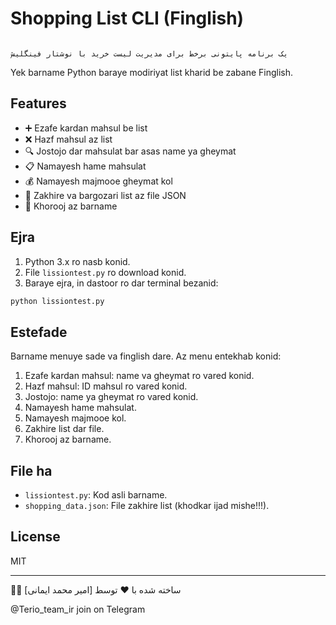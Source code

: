 # Shopping List CLI (Finglish)
                                                                                                                                                                                                                  یک برنامه پایتونی برخط برای مدیریت لیست خرید با نوشتار فینگلیش

Yek barname Python baraye modiriyat list kharid be zabane Finglish.

## Features
- ➕ Ezafe kardan mahsul be list
- ❌ Hazf mahsul az list
- 🔍 Jostojo dar mahsulat bar asas name ya gheymat
- 📋 Namayesh hame mahsulat
- 💰 Namayesh majmooe gheymat kol
- 💾 Zakhire va bargozari list az file JSON
- 🚪 Khorooj az barname

## Ejra

1. Python 3.x ro nasb konid.
2. File `lissiontest.py` ro download konid.
3. Baraye ejra, in dastoor ro dar terminal bezanid:

```bash
python lissiontest.py
```

## Estefade

Barname menuye sade va finglish dare. Az menu entekhab konid:

1. Ezafe kardan mahsul: name va gheymat ro vared konid.
2. Hazf mahsul: ID mahsul ro vared konid.
3. Jostojo: name ya gheymat ro vared konid.
4. Namayesh hame mahsulat.
5. Namayesh majmooe kol.
6. Zakhire list dar file.
7. Khorooj az barname.

## File ha
- `lissiontest.py`: Kod asli barname.
- `shopping_data.json`: File zakhire list (khodkar ijad mishe!!!).

## License
MIT



---

👨‍💻 ساخته شده با ❤️ توسط [امیر محمد ایمانی]

@Terio_team_ir  join on Telegram

